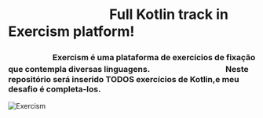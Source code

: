# ㅤㅤㅤㅤㅤㅤㅤㅤFull Kotlin track in Exercism platform!
<h3> ㅤㅤㅤㅤㅤㅤExercism é uma plataforma de exercícios de fixação que contempla diversas linguagens.
  ㅤㅤㅤㅤㅤㅤㅤㅤㅤㅤNeste repositório será inserido TODOS exercícios de Kotlin,e meu desafio é completa-los.</h3>

  
  ![Exercism](https://user-images.githubusercontent.com/101603957/182032662-eba6e01e-e4d6-4f41-8b04-d6ac993467a7.png)


